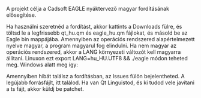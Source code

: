 
A projekt célja a Cadsoft EAGLE nyáktervező magyar fordításának elősegítése.

Ha használni szeretnéd a fordítást, akkor kattints a Downloads fülre, és töltsd le a legfrissebb qt_hu.qm és eagle_hu.qm fájlokat, és másold be az Eagle bin mappájába. Amennyiben az operációs rendszered alapértelmezett nyelve magyar, a program magyarul fog elindulni. Ha nem magyar az operációs rendszered, akkor a LANG környezeti változót kell magyarra állítani. Linuxon ezt export LANG=hu_HU.UTF8 && ./eagle módon teheted meg. Windows alatt meg így:

Amennyiben hibát találsz a fordításban, az Issues fülön bejelentheted. A legújabb forrásfájlt, itt találod. Ha van Qt Linguistod, és ki tudod vele javítani a ts fájt, akkor küldj be patchet. 
